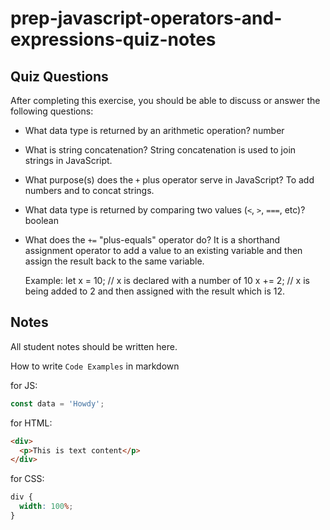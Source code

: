 # prep-javascript-operators-and-expressions-quiz-notes

## Quiz Questions

After completing this exercise, you should be able to discuss or answer the following questions:

- What data type is returned by an arithmetic operation?
  number

- What is string concatenation?
  String concatenation is used to join strings in JavaScript.

- What purpose(s) does the `+` plus operator serve in JavaScript?
  To add numbers and to concat strings.

- What data type is returned by comparing two values (`<`, `>`, `===`, etc)?
  boolean

- What does the `+=` "plus-equals" operator do?
  It is a shorthand assignment operator to add a value to an existing variable and then assign the result back to the same variable.

  Example:
  let x = 10; // x is declared with a number of 10
  x += 2; // x is being added to 2 and then assigned with the result which is 12.

## Notes

All student notes should be written here.

How to write `Code Examples` in markdown

for JS:

```javascript
const data = 'Howdy';
```

for HTML:

```html
<div>
  <p>This is text content</p>
</div>
```

for CSS:

```css
div {
  width: 100%;
}
```
